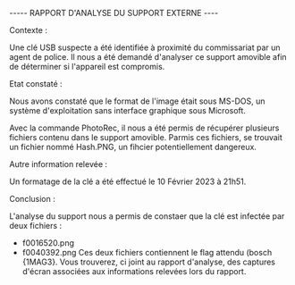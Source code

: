----- RAPPORT D'ANALYSE DU SUPPORT EXTERNE  ----

Contexte :

Une clé USB suspecte a été identifiée à proximité du commissariat par un agent de police.
Il nous a été demandé d'analyser ce support amovible afin de déterminer si l'appareil est compromis.


Etat constaté : 

Nous avons constaté que le format de l'image était sous MS-DOS, un système d'exploitation sans interface graphique sous Microsoft.

Avec la commande PhotoRec, il nous a été permis de récupérer plusieurs fichiers contenu dans le support amovible.
Parmis ces fichiers, se trouvait un fichier nommé Hash.PNG, un fihcier potentiellement dangereux. 

Autre information  relevée :

Un formatage de la clé a été effectué le 10 Février 2023 à 21h51.


Conclusion : 

L'analyse du support nous a permis de constaer que la clé est infectée par deux fichiers :
- f0016520.png
- f0040392.png
Ces deux fichiers contiennent le flag attendu (bosch {1MAG3}.
Vous trouverez, ci joint au rapport d'analyse, des captures d'écran associées aux informations relevées lors du rapport.
